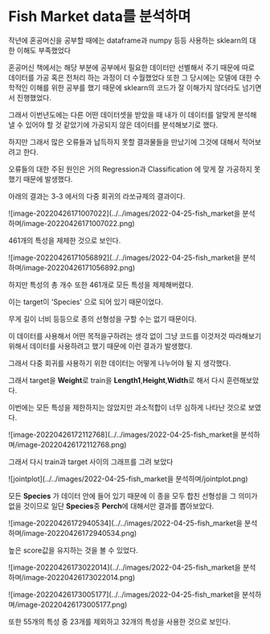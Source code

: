 # Fish Market data를 분석하며

작년에 혼공머신을 공부할 때에는 dataframe과 numpy 등등 사용하는 sklearn의 대한 이해도 부족했었다

혼공머신 책에서는 해당 부분에 공부에서 필요한 데이터만 선별해서 주기 때문에 따로 데이터를 가공 혹은 전처리 하는 과정이 더 수월했었다 또한 그 당시에는 모델에 대한 수학적인 이해를 위한 공부를 했기 때문에 sklearn의 코드가 잘 이해가지 않더라도 넘기면서 진행했었다.

그래서 이번년도에는 다른 어떤 데이터셋을 받았을 때 내가 이 데이터를 알맞게 분석해낼 수 있어야 할 것 같았기에 가공되지 않은 데이터를 분석해보기로 했다.

하지만 그래서 많은 오류들과 납득하지 못할 결과물들을 만났기에 그것에 대해서 적어보려고 한다.

오류들의 대한 주된 원인은 거의 Regression과 Classification 에 맞게 잘 가공하지 못했기 때문에 발생했다.



아래의 결과는 3-3 에서의 다중 회귀의 라쏘규제의 결과이다.

![image-20220426171007022](../../images/2022-04-25-fish_market을 분석하며/image-20220426171007022.png)

461개의 특성을 제제한 것으로 보인다.

![image-20220426171056892](../../images/2022-04-25-fish_market을 분석하며/image-20220426171056892.png)

하지만 특성의 총 개수 또한 461개로 모든 특성을 제제해버렸다.

이는 target이 'Species' 으로 되어 있기 때문이었다.

무게 길이 너비 등등으로 종의 선형성을 구할 수는 없기 때문이다.



이 데이터를 사용해서 어떤 목적을구하려는 생각 없이 그냥 코드를 이것저것 따라해보기 위해서 데이터를 사용하려고 했기 때문에 이런 결과가 발생했다.



그래서 다중 회귀를 사용하기 위한 데이터는 어떻게 나누어야 될 지 생각했다.

그래서 target을 **Weight**로 train을 **Length1**,**Height**,**Width**로 해서 다시 훈련해보았다. 

이번에는 모든 특성을 제한하지는 않았지만 과소적합이 너무 심하게 나타난 것으로 보였다.

![image-20220426172112768](../../images/2022-04-25-fish_market을 분석하며/image-20220426172112768.png)

그래서 다시 train과 target 사이의 그래프를 그려 보았다





![jointplot](../../images/2022-04-25-fish_market을 분석하며/jointplot.png)

모든 **Species** 가 데이터 안에 들어 있기 때문에 이 종을 모두 합친 선형성을 그 의미가 없을 것이므로 일단 **Species**중 **Perch**에 대해서만 결과를 뽑아보았다.

![image-20220426172940534](../../images/2022-04-25-fish_market을 분석하며/image-20220426172940534.png)

높은 score값을 유지하는 것을 볼 수 있었다.

![image-20220426173022014](../../images/2022-04-25-fish_market을 분석하며/image-20220426173022014.png)

![image-20220426173005177](../../images/2022-04-25-fish_market을 분석하며/image-20220426173005177.png)

또한 55개의 특성 중 23개를 제외하고 32개의 특성을 사용한 것으로 보인다.